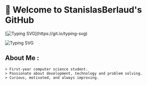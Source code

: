 # 👾 Welcome to StanislasBerlaud's GitHub

[![Typing SVG](https://readme-typing-svg.herokuapp.com?color=00FF00&lines=Welcome+to+my+GitHub;Computer+Science+Student;Always+Learning+Something+New...)](https://git.io/typing-svg)

![Typing SVG](https://readme-typing-svg.herokuapp.com?font=Fira+Code&size=22&pause=1000&color=58A6FF&center=true&vCenter=true&width=500&lines=print(%22Hello%2C+world!%22);for+i+in+range(5)%3A;print(i))

## About Me :

```plaintext
> First-year computer science student.
> Passionate about development, technology and problem solving.
> Curious, motivated, and always improving.
